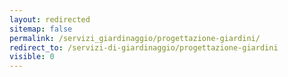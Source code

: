 ```yaml
---
layout: redirected
sitemap: false
permalink: /servizi_giardinaggio/progettazione-giardini/
redirect_to: /servizi-di-giardinaggio/progettazione-giardini
visible: 0
---
```

